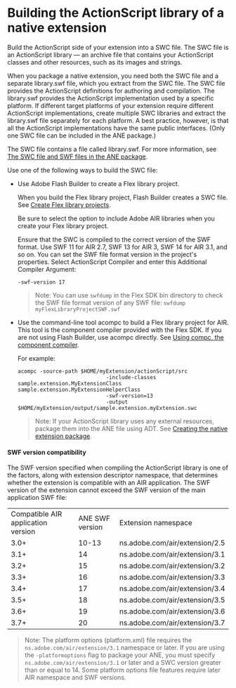 # Building the ActionScript library of a native extension

Build the ActionScript side of your extension into a SWC file. The SWC file is
an ActionScript library — an archive file that contains your ActionScript
classes and other resources, such as its images and strings.

When you package a native extension, you need both the SWC file and a separate
library.swf file, which you extract from the SWC file. The SWC file provides the
ActionScript definitions for authoring and compilation. The library.swf provides
the ActionScript implementation used by a specific platform. If different target
platforms of your extension require different ActionScript implementations,
create multiple SWC libraries and extract the library.swf file separately for
each platform. A best practice, however, is that all the ActionScript
implementations have the same public interfaces. (Only one SWC file can be
included in the ANE package.)

The SWC file contains a file called library.swf. For more information, see
[The SWC file and SWF files in the ANE package](./creating-the-native-extension-package.md#the-swc-file-and-swf-files-in-the-ane-package).

Use one of the following ways to build the SWC file:

- Use Adobe Flash Builder to create a Flex library project.

  When you build the Flex library project, Flash Builder creates a SWC file. See
  [Create Flex library projects](https://web.archive.org/web/20150823050554/http://help.adobe.com/en_US/flashbuilder/using/WSe4e4b720da9dedb5-1a92eab212e75b9d8b2-7ffe.html#WSe4e4b720da9dedb5-1a92eab212e75b9d8b2-7ffc).

  Be sure to select the option to include Adobe AIR libraries when you create
  your Flex library project.

  Ensure that the SWC is compiled to the correct version of the SWF format. Use
  SWF 11 for AIR 2.7, SWF 13 for AIR 3, SWF 14 for AIR 3.1, and so on. You can
  set the SWF file format version in the project's properties. Select
  ActionScript Compiler and enter this Additional Compiler Argument:

      -swf-version 17

  > Note: You can use `swfdump` in the Flex SDK bin directory to check the SWF
  > file format version of any SWF file: `swfdump myFlexLibraryProjectSWF.swf`

- Use the command-line tool acompc to build a Flex library project for AIR. This
  tool is the component compiler provided with the Flex SDK. If you are not
  using Flash Builder, use acompc directly. See
  [Using compc, the component compiler](https://web.archive.org/web/20150823050549/http://help.adobe.com/en_US/flex/using/WS2db454920e96a9e51e63e3d11c0bf69084-7fd2.html).

  For example:

      acompc -source-path $HOME/myExtension/actionScript/src
                                  -include-classes sample.extension.MyExtensionClass sample.extension.MyExtensionHelperClass
                                  -swf-version=13
                                  -output $HOME/myExtension/output/sample.extension.myExtension.swc

  > Note: If your ActionScript library uses any external resources, package them
  > into the ANE file using ADT. See
  > [Creating the native extension package](./creating-the-native-extension-package.md).

#### SWF version compatibility

The SWF version specified when compiling the ActionScript library is one of the
factors, along with extension descriptor namespace, that determines whether the
extension is compatible with an AIR application. The SWF version of the
extension cannot exceed the SWF version of the main application SWF file:

|                                    |                 |                                |
| ---------------------------------- | --------------- | ------------------------------ |
| Compatible AIR application version | ANE SWF version | Extension namespace            |
| 3.0+                               | 10-13           | ns.adobe.com/air/extension/2.5 |
| 3.1+                               | 14              | ns.adobe.com/air/extension/3.1 |
| 3.2+                               | 15              | ns.adobe.com/air/extension/3.2 |
| 3.3+                               | 16              | ns.adobe.com/air/extension/3.3 |
| 3.4+                               | 17              | ns.adobe.com/air/extension/3.4 |
| 3.5+                               | 18              | ns.adobe.com/air/extension/3.5 |
| 3.6+                               | 19              | ns.adobe.com/air/extension/3.6 |
| 3.7+                               | 20              | ns.adobe.com/air/extension/3.7 |

> Note: The platform options (platform.xml) file requires the
> `ns.adobe.com/air/extension/3.1` namespace or later. If you are using the
> `‑platformoptions` flag to package your ANE, you must specify
> `ns.adobe.com/air/extension/3.1` or later and a SWC version greater than or
> equal to 14. Some platform options file features require later AIR namespace
> and SWF versions.
